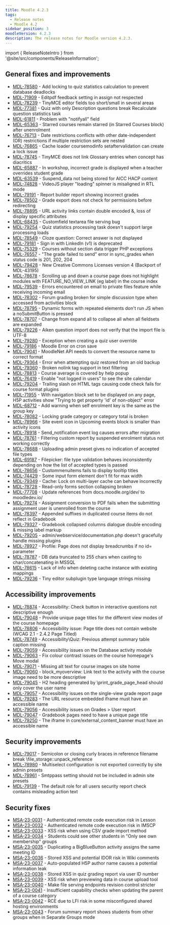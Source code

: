 ```yaml
---
title: Moodle 4.2.3
tags:
  - Release notes
  - Moodle 4.2
sidebar_position: 3
moodleVersion: 4.2.3
description: The release notes for Moodle version 4.2.3.
---
```


import { ReleaseNoteIntro } from '@site/src/components/ReleaseInformation';

<ReleaseNoteIntro releaseName={frontMatter.moodleVersion} />

## General fixes and improvements
<!-- cspell:disable -->
- [MDL-78580](https://tracker.moodle.org/browse/MDL-78580) - Add locking to quiz statistics calculation to prevent database deadlocks
- [MDL-71909](https://tracker.moodle.org/browse/MDL-71909) - Editpdf feedback setting in assign not respected
- [MDL-78239](https://tracker.moodle.org/browse/MDL-78239) - TinyMCE editor fields too short/small in several areas
- [MDL-77381](https://tracker.moodle.org/browse/MDL-77381) - Quiz with only Description questions break Recalculate question statistics task
- [MDL-61811](https://tracker.moodle.org/browse/MDL-61811) - Problem with "notifyall" field
- [MDL-65363](https://tracker.moodle.org/browse/MDL-65363) - Starred courses remain starred (in Starred Courses block) after unenrolment
- [MDL-76713](https://tracker.moodle.org/browse/MDL-76713) - Date restrictions conflicts with other date-independent (OR) restrictions if multiple restriction sets are nested
- [MDL-76865](https://tracker.moodle.org/browse/MDL-76865) - Cache loader coursemodinfo setaftervalidation can create a lock issue
- [MDL-78745](https://tracker.moodle.org/browse/MDL-78745) - TinyMCE does not link Glossary entries when concept has diacritics
- [MDL-65887](https://tracker.moodle.org/browse/MDL-65887) - In workshop, incorrect grade is displayed when a teacher overrides student grade
- [MDL-63539](https://tracker.moodle.org/browse/MDL-63539) - Suspend_data not being stored for AICC HACP content
- [MDL-74828](https://tracker.moodle.org/browse/MDL-74828) - VideoJS player "loading" spinner is misaligned in RTL mode
- [MDL-79191](https://tracker.moodle.org/browse/MDL-79191) - Report builder report showing incorrect grades
- [MDL-78502](https://tracker.moodle.org/browse/MDL-78502) - Grade export does not check for permissions before redirecting
- [MDL-78895](https://tracker.moodle.org/browse/MDL-78895) - URL activity links contain double encoded &, loss of display specific attributes
- [MDL-68435](https://tracker.moodle.org/browse/MDL-68435) - Customfield textarea file serving bug
- [MDL-79254](https://tracker.moodle.org/browse/MDL-79254) - Quiz statistics processing task doesn't support large processing loads
- [MDL-78549](https://tracker.moodle.org/browse/MDL-78549) - Cloze question: Correct answer is not displayed
- [MDL-79181](https://tracker.moodle.org/browse/MDL-79181) - Sign in with LinkedIn (v1) is deprecated
- [MDL-75329](https://tracker.moodle.org/browse/MDL-75329) - Courses without section data trigger PHP exceptions
- [MDL-76557](https://tracker.moodle.org/browse/MDL-76557) - "The grade failed to send" error in sync_grades when status code is 201, 202, 204
- [MDL-79428](https://tracker.moodle.org/browse/MDL-79428) - New Creative Commons Licenses version 4 (Backport of MDL-43195)
- [MDL-78678](https://tracker.moodle.org/browse/MDL-78678) - Scrolling up and down a course page does not highlight modules with FEATURE_NO_VIEW_LINK (eg label) in the course index
- [MDL-79539](https://tracker.moodle.org/browse/MDL-79539) - Errors encountered on email to private files feature while receiving incoming email
- [MDL-78302](https://tracker.moodle.org/browse/MDL-78302) - Forum grading broken for simple discussion type when accessed from activities block
- [MDL-78795](https://tracker.moodle.org/browse/MDL-78795) - Dynamic forms with repeated elements don't run JS when a noSubmitButton is pressed
- [MDL-78707](https://tracker.moodle.org/browse/MDL-78707) - Change from expand all to collapse all when all fieldsets are expanded
- [MDL-79226](https://tracker.moodle.org/browse/MDL-79226) - Aiken question import does not verify that the import file is UTF-8
- [MDL-79280](https://tracker.moodle.org/browse/MDL-79280) - Exception when creating a quiz user override
- [MDL-79186](https://tracker.moodle.org/browse/MDL-79186) - Moodle Error on cron save
- [MDL-79041](https://tracker.moodle.org/browse/MDL-79041) - MoodleNet API needs to convert the resource name to correct format
- [MDL-79364](https://tracker.moodle.org/browse/MDL-79364) - Error when attempting quiz restored from an old backup
- [MDL-79360](https://tracker.moodle.org/browse/MDL-79360) - Broken nolink tag support in text filtering
- [MDL-78813](https://tracker.moodle.org/browse/MDL-78813) - Course average is covered by help popup
- [MDL-76419](https://tracker.moodle.org/browse/MDL-76419) - Enable "not logged in users" to see the site calendar
- [MDL-79204](https://tracker.moodle.org/browse/MDL-79204) - Trailing slash on HTML tags causing code check fails for course format plugins
- [MDL-71955](https://tracker.moodle.org/browse/MDL-71955) - With navigation block set to be displayed on any page, H5P activities show "Trying to get property 'id' of non-object" error
- [MDL-68712](https://tracker.moodle.org/browse/MDL-68712) - Add warning when self enrolment key is the same as the group key
- [MDL-78082](https://tracker.moodle.org/browse/MDL-78082) - Locking grade category or category total is broken
- [MDL-78966](https://tracker.moodle.org/browse/MDL-78966) - Site event icon in Upcoming events block is smaller than activity icons
- [MDL-78918](https://tracker.moodle.org/browse/MDL-78918) - Send_notification event log causes errors after migration
- [MDL-78761](https://tracker.moodle.org/browse/MDL-78761) - Filtering custom report by suspended enrolment status not working correctly
- [MDL-78688](https://tracker.moodle.org/browse/MDL-78688) - Uploading admin preset gives no indication of accepted file types
- [MDL-69187](https://tracker.moodle.org/browse/MDL-69187) - Filepicker: file type validation behaves inconsistently depending on how the list of accepted types is passed
- [MDL-78656](https://tracker.moodle.org/browse/MDL-78656) - Custommenuitems fails to display tooltip titles
- [MDL-74429](https://tracker.moodle.org/browse/MDL-74429) - Some input form element don't fit for max width
- [MDL-79349](https://tracker.moodle.org/browse/MDL-79349) - Cache: Lock on multi-layer cache can behave incorrectly
- [MDL-78728](https://tracker.moodle.org/browse/MDL-78728) - Read-only forms section collapsing broken
- [MDL-77708](https://tracker.moodle.org/browse/MDL-77708) - Update references from docs.moodle.org/dev/ to moodledev.io/
- [MDL-79274](https://tracker.moodle.org/browse/MDL-79274) - Assignment conversion to PDF fails when the submitting assignment user is unenrolled from the course
- [MDL-78397](https://tracker.moodle.org/browse/MDL-78397) - Appended suffixes in duplicated course items do not reflect in Gradebook
- [MDL-79327](https://tracker.moodle.org/browse/MDL-79327) - Gradebook collapsed columns dialogue double encoding & missing label markup
- [MDL-79205](https://tracker.moodle.org/browse/MDL-79205) - admin/webservice/documentation.php doesn't gracefully handle missing plugins
- [MDL-78927](https://tracker.moodle.org/browse/MDL-78927) - Profile: Page does not display breadcrumbs if no id= parameter
- [MDL-78787](https://tracker.moodle.org/browse/MDL-78787) - DB data truncated to 255 chars when casting to char/concatenating in MSSQL
- [MDL-78615](https://tracker.moodle.org/browse/MDL-78615) - Lack of info when deleting cache instance with existing mappings
- [MDL-79236](https://tracker.moodle.org/browse/MDL-79236) - Tiny editor subplugin type language strings missing
<!-- cspell:enable -->

## Accessibility improvements
<!-- cspell:disable -->
- [MDL-78874](https://tracker.moodle.org/browse/MDL-78874) - Accessibility: Check button in interactive questions not descriptive enough
- [MDL-79048](https://tracker.moodle.org/browse/MDL-79048) - Provide unique page titles for the different view modes of the course homepage
- [MDL-78806](https://tracker.moodle.org/browse/MDL-78806) - Accessibility issue: Page title does not contain website (WCAG 2.1 - 2.4.2 Page Titled)
- [MDL-78749](https://tracker.moodle.org/browse/MDL-78749) - Accessibility\Quiz: Previous attempt summary table caption missing
- [MDL-79059](https://tracker.moodle.org/browse/MDL-79059) - Accessibility issues on the Database activity module
- [MDL-79063](https://tracker.moodle.org/browse/MDL-79063) - Fix colour contrast issues on the course homepage's Move modal
- [MDL-79071](https://tracker.moodle.org/browse/MDL-79071) - Missing alt text for course images on site home
- [MDL-79060](https://tracker.moodle.org/browse/MDL-79060) - block_myoverview: Link text to the activity with the course image need to be more descriptive
- [MDL-79045](https://tracker.moodle.org/browse/MDL-79045) - H2 heading generated by \print_grade_page_head should only cover the user name
- [MDL-79057](https://tracker.moodle.org/browse/MDL-79057) - Accessibility issues on the single-view grade report page
- [MDL-79283](https://tracker.moodle.org/browse/MDL-79283) - The URL resource embedded iframe must have an accessible name
- [MDL-79056](https://tracker.moodle.org/browse/MDL-79056) - Accessibility issues on Grades > User report
- [MDL-79047](https://tracker.moodle.org/browse/MDL-79047) - Gradebook pages need to have a unique page title
- [MDL-79250](https://tracker.moodle.org/browse/MDL-79250) - The iframe in core/external_content_banner must have an accessible name
<!-- cspell:enable -->

## Security improvements
<!-- cspell:disable -->
- [MDL-79017](https://tracker.moodle.org/browse/MDL-79017) - Semicolon or closing curly braces in reference filename break \file_storage::unpack_reference
- [MDL-78980](https://tracker.moodle.org/browse/MDL-78980) - Multiselect configuration is not exported correctly by site admin presets
- [MDL-78961](https://tracker.moodle.org/browse/MDL-78961) - Smtppass setting should not be included in admin site presets
- [MDL-79139](https://tracker.moodle.org/browse/MDL-79139) - The default role for all users security report check contains misleading action text
<!-- cspell:enable -->

## Security fixes
<!-- cspell:disable -->
- [MSA-23-0031](https://moodle.org/mod/forum/discuss.php?d=451580) - Authenticated remote code execution risk in Lesson
- [MSA-23-0032](https://moodle.org/mod/forum/discuss.php?d=451581) - Authenticated remote code execution risk in IMSCP
- [MSA-23-0033](https://moodle.org/mod/forum/discuss.php?d=451582) - XSS risk when using CSV grade import method
- [MSA-23-0034](https://moodle.org/mod/forum/discuss.php?d=451583) - Students could see other students in "Only see own membership" groups
- [MSA-23-0035](https://moodle.org/mod/forum/discuss.php?d=451584) - Duplicating a BigBlueButton activity assigns the same meeting ID
- [MSA-23-0036](https://moodle.org/mod/forum/discuss.php?d=451585) - Stored XSS and potential IDOR risk in Wiki comments
- [MSA-23-0037](https://moodle.org/mod/forum/discuss.php?d=451586) - Auto-populated H5P author name causes a potential information leak
- [MSA-23-0038](https://moodle.org/mod/forum/discuss.php?d=451587) - Stored XSS in quiz grading report via user ID number
- [MSA-23-0039](https://moodle.org/mod/forum/discuss.php?d=451588) - XSS risk when previewing data in course upload tool
- [MSA-23-0040](https://moodle.org/mod/forum/discuss.php?d=451589) - Make file serving endpoints revision control stricter
- [MSA-23-0041](https://moodle.org/mod/forum/discuss.php?d=451590) - Insufficient capability checks when updating the parent of a course category
- [MSA-23-0042](https://moodle.org/mod/forum/discuss.php?d=451591) - RCE due to LFI risk in some misconfigured shared hosting environments
- [MSA-23-0043](https://moodle.org/mod/forum/discuss.php?d=451592) - Forum summary report shows students from other groups when in Separate Groups mode
<!-- cspell:enable -->
